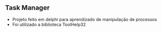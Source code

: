 ﻿## Task Manager

 - Projeto feito em delphi para aprendizado de manipulação de processos
 - Foi utilizado a biblioteca ToolHelp32
 

